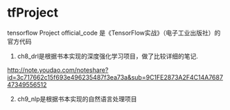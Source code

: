 # tfProject
tensorflow Project
official_code 是《TensorFlow实战》（电子工业出版社）的官方代码

1. ch8_drl是根据书本实现的深度强化学习项目，做了比较详细的笔记.

http://note.youdao.com/noteshare?id=3c717662c15f693e496235487f3ea73a&sub=9C1FE2873A2F4C14A768747349556512

2. ch9_nlp是根据书本实现的自然语言处理项目